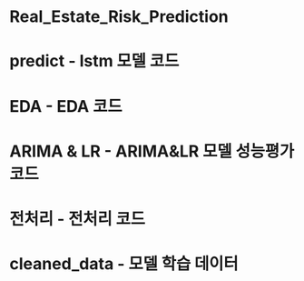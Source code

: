 # Real_Estate_Risk_Prediction
# predict - lstm 모델 코드
#  EDA - EDA 코드 
# ARIMA & LR -  ARIMA&LR 모델 성능평가 코드
# 전처리 - 전처리 코드
# cleaned_data - 모델 학습 데이터

